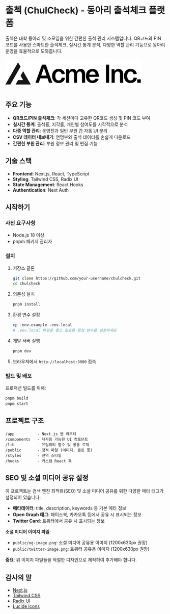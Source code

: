 # 출첵 (ChulCheck) - 동아리 출석체크 플랫폼

출첵은 대학 동아리 및 소모임을 위한 간편한 출석 관리 시스템입니다. QR코드와 PIN 코드를 사용한 스마트한 출석체크, 실시간 통계 분석, 다양한 역할 관리 기능으로 동아리 운영을 효율적으로 도와줍니다.

![출첵 로고](public/placeholder-logo.svg)

## 주요 기능

- **QR코드/PIN 출석체크**: 각 세션마다 고유한 QR코드 생성 및 PIN 코드 부여
- **실시간 통계**: 출석률, 지각률, 개인별 참여도를 시각적으로 분석
- **다중 역할 관리**: 운영진과 일반 부원 간 자동 UI 분리
- **CSV 데이터 내보내기**: 연명부와 출석 데이터를 손쉽게 다운로드
- **간편한 부원 관리**: 부원 정보 관리 및 편집 기능

## 기술 스택

- **Frontend**: Next.js, React, TypeScript
- **Styling**: Tailwind CSS, Radix UI
- **State Management**: React Hooks
- **Authentication**: Next Auth

## 시작하기

### 사전 요구사항

- Node.js 18 이상
- pnpm 패키지 관리자

### 설치

1. 저장소 클론
   ```bash
   git clone https://github.com/your-username/chulcheck.git
   cd chulcheck
   ```

2. 의존성 설치
   ```bash
   pnpm install
   ```

3. 환경 변수 설정
   ```bash
   cp .env.example .env.local
   # .env.local 파일을 열고 필요한 환경 변수를 설정하세요
   ```

4. 개발 서버 실행
   ```bash
   pnpm dev
   ```

5. 브라우저에서 `http://localhost:3000` 접속

### 빌드 및 배포

프로덕션 빌드를 위해:
```bash
pnpm build
pnpm start
```

## 프로젝트 구조

```
/app          - Next.js 앱 라우터
/components   - 재사용 가능한 UI 컴포넌트
/lib          - 유틸리티 함수 및 공통 로직
/public       - 정적 파일 (이미지, 폰트 등)
/styles       - 전역 스타일
/hooks        - 커스텀 React 훅
```

## SEO 및 소셜 미디어 공유 설정

이 프로젝트는 검색 엔진 최적화(SEO) 및 소셜 미디어 공유를 위한 다양한 메타 태그가 설정되어 있습니다:

- **메타데이터**: title, description, keywords 등 기본 메타 정보
- **Open Graph 태그**: 페이스북, 카카오톡 등에서 공유 시 표시되는 정보
- **Twitter Card**: 트위터에서 공유 시 표시되는 정보

**소셜 미디어 이미지 파일**:
- `public/og-image.png`: 소셜 미디어 공유용 이미지 (1200x630px 권장)
- `public/twitter-image.png`: 트위터 공유용 이미지 (1200x630px 권장)

**중요**: 위 이미지 파일들을 적절한 디자인으로 제작하여 추가해야 합니다.


## 감사의 말

- [Next.js](https://nextjs.org/)
- [Tailwind CSS](https://tailwindcss.com/)
- [Radix UI](https://www.radix-ui.com/)
- [Lucide Icons](https://lucide.dev/)
